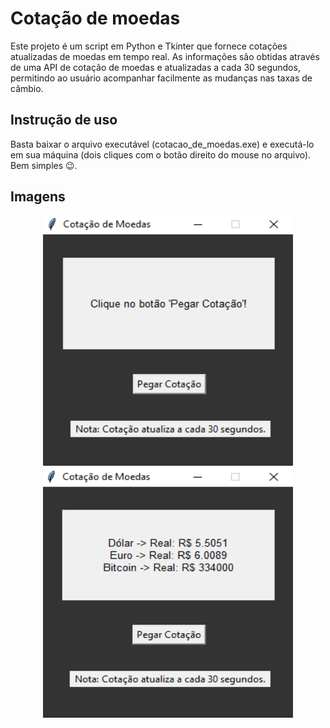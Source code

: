 # Cotação de moedas

Este projeto é um script em Python e Tkinter que fornece cotações atualizadas de moedas em tempo real. As informações são obtidas através de uma API de cotação de moedas e atualizadas a cada 30 segundos, permitindo ao usuário acompanhar facilmente as mudanças nas taxas de câmbio.

## Instrução de uso

Basta baixar o arquivo executável (cotacao_de_moedas.exe) e executá-lo em sua máquina (dois cliques com o botão direito do mouse no arquivo). Bem simples 😉.

## Imagens
<div align="center"><img width="400" height="400" src="/imagens/print_projeto.PNG"> <img width="400" height="400" src="/imagens/print_projeto2.PNG"></div>
